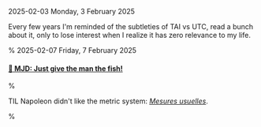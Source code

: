 2025-02-03 Monday,  3 February 2025

Every few years I'm reminded of the subtleties of TAI vs UTC, read a bunch about it, only to lose interest when I realize it has zero relevance to my life.

%
2025-02-07 Friday,  7 February 2025

#### [🔗 MJD: Just give the man the fish!](https://blog.plover.com/misc/just-answer-the-question-2.html)

%

TIL Napoleon didn't like the metric system: [*Mesures usuelles*](https://en.wikipedia.org/wiki/Mesures_usuelles).

%
